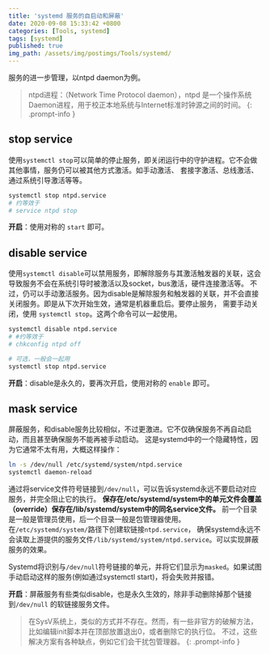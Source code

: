 ```yaml
---
title: 'systemd 服务的自启动和屏蔽'
date: 2020-09-08 15:33:42 +0800
categories: [Tools, systemd]
tags: [systemd]
published: true
img_path: /assets/img/postimgs/Tools/systemd/
---
```



服务的进一步管理，以ntpd daemon为例。

>ntpd进程：（Network Time Protocol daemon），ntpd 是一个操作系统Daemon进程，用于校正本地系统与Internet标准时钟源之间的时间。
{: .prompt-info }


## stop service

使用`systemctl stop`可以简单的停止服务，即关闭运行中的守护进程。它不会做其他事情，服务仍可以被其他方式激活。如手动激活、
套接字激活、总线激活、通过系统引导激活等等。

```bash
systemctl stop ntpd.service
# 约等效于
# service ntpd stop
```

**开启**：使用对称的 `start` 即可。

## disable service

使用`systemctl disable`可以禁用服务，即解除服务与其激活触发器的关联，这会导致服务不会在系统引导时被激活以及socket，bus激活，硬件连接激活等。
不过，仍可以手动激活服务。因为disable是解除服务和触发器的关联，并不会直接关闭服务。即是从下次开始生效，通常是机器重启后。要停止服务，
需要手动关闭，使用 `systemctl stop`。这两个命令可以一起使用。

```bash
systemctl disable ntpd.service
# #约等效于
# chkconfig ntpd off

# 可选，一般会一起用
systemctl stop ntpd.service
```

**开启**：disable是永久的，要再次开启，使用对称的 `enable` 即可。


## mask service

屏蔽服务，和disable服务比较相似，不过更激进。它不仅确保服务不再自动启动，而且甚至确保服务不能再被手动启动。
这是systemd中的一个隐藏特性，因为它通常不太有用，大概这样操作：

```bash
ln -s /dev/null /etc/systemd/system/ntpd.service
systemctl daemon-reload
```

通过将service文件符号链接到`/dev/null`，可以告诉systemd永远不要启动对应服务，并完全阻止它的执行。
**保存在/etc/systemd/system中的单元文件会覆盖（override）保存在/lib/systemd/system中的同名service文件。**
前一个目录是一般是管理员使用，后一个目录一般是包管理器使用。在`/etc/systemd/system/`路径下创建软链接`ntpd.service`，
确保systemd永远不会读取上游提供的服务文件`/lib/systemd/system/ntpd.service`。可以实现屏蔽服务的效果。

Systemd将识别与`/dev/null`符号链接的单元，并将它们显示为`masked`。如果试图手动启动这样的服务(例如通过systemctl start)，将会失败并报错。

**开启**：屏蔽服务有些类似disable，也是永久生效的，除非手动删除掉那个链接到`/dev/null` 的软链接服务文件。

>在SysV系统上，类似的方式并不存在。然而，有一些非官方的破解方法，比如编辑init脚本并在顶部放置退出0，或者删除它的执行位。
>不过，这些解决方案有各种缺点，例如它们会干扰包管理器。
{: .prompt-info }


